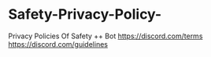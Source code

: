 # Safety-Privacy-Policy-
Privacy Policies Of Safety ++ Bot
https://discord.com/terms
https://discord.com/guidelines
